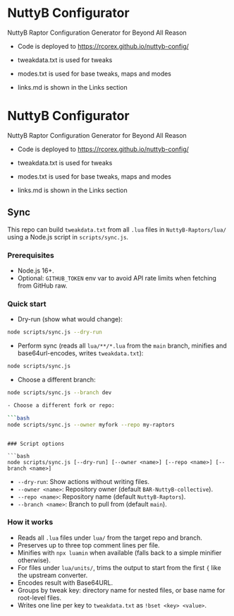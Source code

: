 # NuttyB Configurator

NuttyB Raptor Configuration Generator for Beyond All Reason

- Code is deployed to https://rcorex.github.io/nuttyb-config/

- tweakdata.txt is used for tweaks
- modes.txt is used for base tweaks, maps and modes
- links.md is shown in the Links section
# NuttyB Configurator

NuttyB Raptor Configuration Generator for Beyond All Reason

- Code is deployed to https://rcorex.github.io/nuttyb-config/

- tweakdata.txt is used for tweaks
- modes.txt is used for base tweaks, maps and modes
- links.md is shown in the Links section

## Sync

This repo can build `tweakdata.txt` from all `.lua` files in `NuttyB-Raptors/lua/` using a Node.js script in `scripts/sync.js`.

### Prerequisites
- Node.js 16+.
- Optional: `GITHUB_TOKEN` env var to avoid API rate limits when fetching from GitHub raw.

### Quick start

- Dry-run (show what would change):

```bash
node scripts/sync.js --dry-run
```

- Perform sync (reads all `lua/**/*.lua` from the `main` branch, minifies and base64url-encodes, writes `tweakdata.txt`):

```bash
node scripts/sync.js
```

- Choose a different branch:

```bash
node scripts/sync.js --branch dev

- Choose a different fork or repo:

```bash
node scripts/sync.js --owner myfork --repo my-raptors
```
```

### Script options

```bash
node scripts/sync.js [--dry-run] [--owner <name>] [--repo <name>] [--branch <name>]
```

- `--dry-run`: Show actions without writing files.
- `--owner <name>`: Repository owner (default `BAR-NuttyB-collective`).
- `--repo <name>`: Repository name (default `NuttyB-Raptors`).
- `--branch <name>`: Branch to pull from (default `main`).

### How it works

- Reads all `.lua` files under `lua/` from the target repo and branch.
- Preserves up to three top comment lines per file.
- Minifies with `npx luamin` when available (falls back to a simple minifier otherwise).
- For files under `lua/units/`, trims the output to start from the first `{` like the upstream converter.
- Encodes result with Base64URL.
- Groups by tweak key: directory name for nested files, or base name for root-level files.
- Writes one line per key to `tweakdata.txt` as `!bset <key> <value>`.
